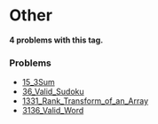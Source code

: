 # Other

**4 problems with this tag.**

### Problems

- [15_3Sum](../../Problems/15_3Sum.py)
- [36_Valid_Sudoku](../../Problems/36_Valid_Sudoku.py)
- [1331_Rank_Transform_of_an_Array](../../Problems/1331_Rank_Transform_of_an_Array.py)
- [3136_Valid_Word](../../Problems/3136_Valid_Word.py)
